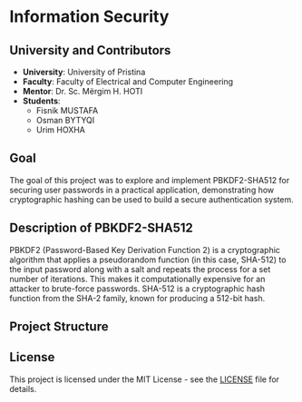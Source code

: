 # Information Security

## University and Contributors
- **University**: University of Pristina
- **Faculty**: Faculty of Electrical and Computer Engineering
- **Mentor**: Dr. Sc. Mërgim H. HOTI
- **Students**:
  - Fisnik MUSTAFA
  - Osman BYTYQI
  - Urim HOXHA 

## Goal
The goal of this project was to explore and implement PBKDF2-SHA512 for securing user passwords in a practical application, demonstrating how cryptographic hashing can be used to build a secure authentication system.

## Description of PBKDF2-SHA512
PBKDF2 (Password-Based Key Derivation Function 2) is a cryptographic algorithm that applies a pseudorandom function (in this case, SHA-512) to the input password along with a salt and repeats the process for a set number of iterations. This makes it computationally expensive for an attacker to brute-force passwords. SHA-512 is a cryptographic hash function from the SHA-2 family, known for producing a 512-bit hash.

## Project Structure

## License
This project is licensed under the MIT License - see the [LICENSE](https://github.com/OsmanBytyqi/Information_Security/blob/master/LICENSE) file for details.
